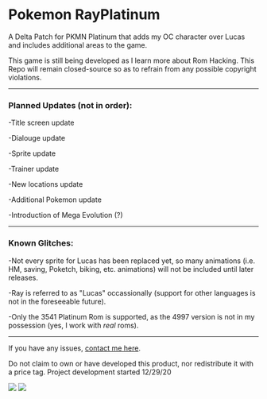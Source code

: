 # Pokemon RayPlatinum

A Delta Patch for PKMN Platinum that adds my OC character over Lucas and includes additional areas to the game.

This game is still being developed as I learn more about Rom Hacking. This Repo will remain closed-source so as to refrain from any possible copyright violations.

---
### Planned Updates (not in order):

-Title screen update

-Dialouge update

-Sprite update

-Trainer update

-New locations update

-Additional Pokemon update

-Introduction of Mega Evolution (?)

---
### Known Glitches:

-Not every sprite for Lucas has been replaced yet, so many animations (i.e. HM, saving, Poketch, biking, etc. animations) will not be included until later releases.

-Ray is referred to as "Lucas" occassionally (support for other languages is not in the foreseeable future).

-Only the 3541 Platinum Rom is supported, as the 4997 version is not in my possession (yes, I work with *real* roms).

---
If you have any issues, [contact me here][support].

Do not claim to own or have developed this product, nor redistribute it with a price tag. Project development started 12/29/20

<a href="https://mi460.dev/github"><img src="https://img.shields.io/static/v1?label=MCMi460&amp;message=Github&amp;color=c331d4"></a>
<a href="https://mi460.dev/discord"><img src="https://discordapp.com/api/guilds/699728181841887363/embed.png"></a>

[support]: https://mi460.dev/bugs
